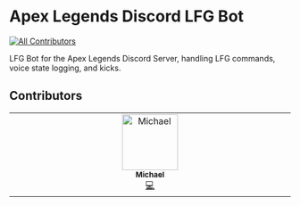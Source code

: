 # Apex Legends Discord LFG Bot
<!-- ALL-CONTRIBUTORS-BADGE:START - Do not remove or modify this section -->
[![All Contributors](https://img.shields.io/badge/all_contributors-1-orange.svg?style=flat-square)](#contributors-)
<!-- ALL-CONTRIBUTORS-BADGE:END -->

LFG Bot for the Apex Legends Discord Server, handling LFG commands, voice state logging, and kicks.

## Contributors

<!-- ALL-CONTRIBUTORS-LIST:START - Do not remove or modify this section -->
<!-- prettier-ignore-start -->
<!-- markdownlint-disable -->
<table>
  <tbody>
    <tr>
      <td align="center" valign="top" width="14.28%"><a href="https://github.com/SDCore"><img src="https://avatars.githubusercontent.com/u/5140203?v=4?s=100" width="100px;" alt="Michael"/><br /><sub><b>Michael</b></sub></a><br /><a href="https://github.com/apexdiscord/MRVN3/commits?author=sdcore" title="Code">💻</a></td>
    </tr>
  </tbody>
</table>

<!-- markdownlint-restore -->
<!-- prettier-ignore-end -->

<!-- ALL-CONTRIBUTORS-LIST:END -->
<!-- prettier-ignore-start -->
<!-- markdownlint-disable -->

<!-- markdownlint-restore -->
<!-- prettier-ignore-end -->

<!-- ALL-CONTRIBUTORS-LIST:END -->
